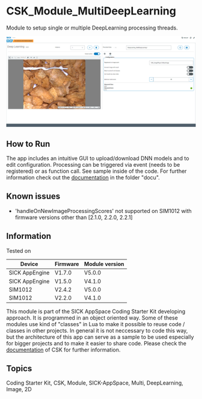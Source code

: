 # CSK_Module_MultiDeepLearning

Module to setup single or multiple DeepLearning processing threads.

![](./docu/media/UI_Screenshot.png)

## How to Run

The app includes an intuitive GUI to upload/download DNN models and to edit configuration.
Processing can be triggered via event (needs to be registered) or as function call. See sample inside of the code.
For further information check out the [documentation](https://raw.githack.com/SICKAppSpaceCodingStarterKit/CSK_Module_MultiDeepLearning/main/docu/CSK_Module_MultiDeepLearning.html) in the folder "docu".

## Known issues
- 'handleOnNewImageProcessingScores' not supported on SIM1012 with firmware versions other than [2.1.0, 2.2.0, 2.2.1]

## Information

Tested on  

|Device|Firmware|Module version|
|--|--|--|
|SICK AppEngine|V1.7.0|V5.0.0|
|SICK AppEngine|V1.5.0|V4.1.0|
|SIM1012|V2.4.2|V5.0.0|
|SIM1012|V2.2.0|V4.1.0|

This module is part of the SICK AppSpace Coding Starter Kit developing approach.
It is programmed in an object oriented way. Some of these modules use kind of "classes" in Lua to make it possible to reuse code / classes in other projects.
In general it is not neccessary to code this way, but the architecture of this app can serve as a sample to be used especially for bigger projects and to make it easier to share code.
Please check the [documentation](https://github.com/SICKAppSpaceCodingStarterKit/.github/blob/main/docu/SICKAppSpaceCodingStarterKit_Documentation.md) of CSK for further information.

## Topics

Coding Starter Kit, CSK, Module, SICK-AppSpace, Multi, DeepLearning, Image, 2D
